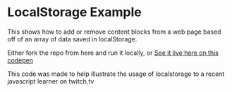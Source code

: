 # LocalStorage Example
This shows how to add or remove content blocks from a web page based off of an array of data saved in localStorage.

Either fork the repo from here and run it locally, or [See it live here on this codepen](https://codepen.io/codetinkery/pen/jOEzqPe)

This code was made to help illustrate the usage of localstorage to a recent javascript learner on twitch.tv
